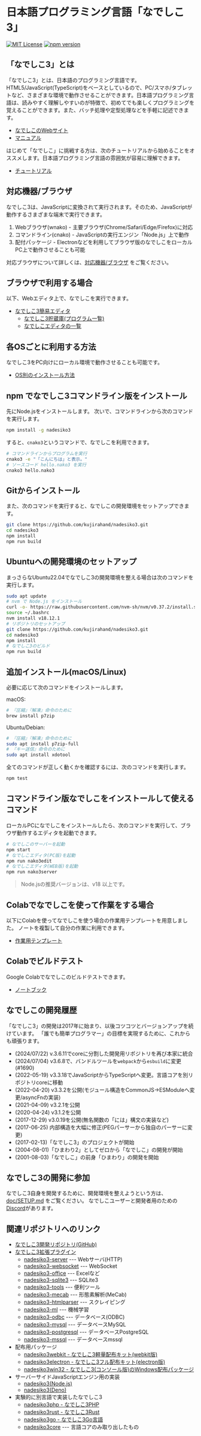 # 日本語プログラミング言語「なでしこ3」

[![MIT License](https://img.shields.io/badge/license-MIT-blue.svg?style=flat)](LICENSE)
[![npm version](https://badge.fury.io/js/nadesiko3.svg)](https://www.npmjs.com/package/nadesiko3)

## 「なでしこ3」とは

「なでしこ3」とは、日本語のプログラミング言語です。HTML5/JavaScript(TypeScript)をベースとしているので、PC/スマホ/タブレットなど、さまざまな環境で動作させることができます。日本語プログラミング言語は、読みやすく理解しやすいのが特徴で、初めてでも楽しくプログラミングを覚えることができます。また、バッチ処理や定型処理などを手軽に記述できます。

- [なでしこのWebサイト](https://nadesi.com/)
- [マニュアル](https://nadesi.com/v3/doc/)

はじめて「なでしこ」に挑戦する方は、次のチュートリアルから始めることをオススメします。日本語プログラミング言語の雰囲気が容易に理解できます。

- [チュートリアル](https://nadesi.com/v3/doc/go.php?997)

## 対応機器/ブラウザ

なでしこ3は、JavaScriptに変換されて実行されます。そのため、JavaScriptが動作するさまざまな端末で実行できます。

1. Webブラウザ(wnako) - 主要ブラウザ(Chrome/Safari/Edge/Firefox)に対応
2. コマンドライン(cnako) - JavaScriptの実行エンジン「Node.js」上で動作
3. 配付パッケージ - Electronなどを利用してブラウザ版のなでしこをローカルPC上で動作させることも可能

対応ブラウザについて詳しくは、[対応機器/ブラウザ](doc/browsers.md) をご覧ください。

## ブラウザで利用する場合

以下、Webエディタ上で、なでしこを実行できます。

- [なでしこ3簡易エディタ](https://nadesi.com/doc3/index.php?%E3%81%AA%E3%81%A7%E3%81%97%E3%81%933%E7%B0%A1%E6%98%93%E3%82%A8%E3%83%87%E3%82%A3%E3%82%BF)
  - [なでしこ3貯蔵庫(プログラム一覧)](https://n3s.nadesi.com/)
  - [なでしこエディタの一覧](https://nadesi.com/doc3/index.php?%E3%81%AA%E3%81%A7%E3%81%97%E3%81%933%E3%82%A8%E3%83%87%E3%82%A3%E3%82%BF%E3%81%AE%E4%B8%80%E8%A6%A7)

## 各OSごとに利用する方法

なでしこ3をPC向けにローカル環境で動作させることも可能です。

- [OS別のインストール方法](https://nadesi.com/doc3/index.php?OS%E5%88%A5)

## npm でなでしこ3コマンドライン版をインストール

先にNode.jsをインストールします。
次いで、コマンドラインから次のコマンドを実行します。

```sh
npm install -g nadesiko3
```

すると、`cnako3`というコマンドで、なでしこを利用できます。

```sh
# コマンドラインからプログラムを実行
cnako3 -e "「こんにちは」と表示。"
# ソースコード hello.nako3 を実行
cnako3 hello.nako3
```

## Gitからインストール

また、次のコマンドを実行すると、なでしこの開発環境をセットアップできます。

```sh
git clone https://github.com/kujirahand/nadesiko3.git
cd nadesiko3
npm install
npm run build
```

## Ubuntuへの開発環境のセットアップ

まっさらなUbuntu22.04でなでしこ3の開発環境を整える場合は次のコマンドを実行します。

```sh
sudo apt update
# nvm で Node.js をインストール
curl -o- https://raw.githubusercontent.com/nvm-sh/nvm/v0.37.2/install.sh | bash
source ~/.bashrc
nvm install v18.12.1
# リポジトリのセットアップ
git clone https://github.com/kujirahand/nadesiko3.git
cd nadesiko3
npm install
# なでしこ3のビルド
npm run build
```

## 追加インストール(macOS/Linux)

必要に応じて次のコマンドをインストールします。

macOS:

```sh
# 『圧縮』『解凍』命令のために
brew install p7zip
```

Ubuntu/Debian:

```sh
# 『圧縮』『解凍』命令のために
sudo apt install p7zip-full
# 『キー送信』命令のために
sudo apt install xdotool
```

全てのコマンドが正しく動くかを確認するには、次のコマンドを実行します。

```sh
npm test
```

## コマンドライン版なでしこをインストールして使えるコマンド

ローカルPCになでしこをインストールしたら、次のコマンドを実行して、ブラウザ動作するエディタを起動できます。

```sh
# なでしこのサーバーを起動
npm start
# なでしこエディタ(PC版)を起動
npm run nako3edit
# なでしこエディタ(WEB版)を起動
npm run nako3server
```

> Node.jsの推奨バージョンは、v18 以上です。


## Colabでなでしこを使って作業をする場合

以下にColabを使ってなでしこを使う場合の作業用テンプレートを用意しました。
ノートを複製して自分の作業に利用できます。

- [作業用テンプレート](https://colab.research.google.com/drive/1FmOIoJGeFP57C9fgZXCP5pvcVJ6HmvH4?usp=sharing)

## Colabでビルドテスト

Google Colabでなでしこのビルドテストできます。
- [ノートブック](https://colab.research.google.com/drive/1a-Choj3tCBCA1R7x7vPdNQN48vGzBd7E?usp=sharing)

## なでしこの開発履歴

「なでしこ3」の開発は2017年に始まり、以後コツコツとバージョンアップを続けています。
「誰でも簡単プログラマー」の目標を実現するために、これからも頑張ります。

- (2024/07/22) v.3.6.11でcoreに分割した開発用リポジトリを再び本家に統合
- (2024/07/04) v3.6.8で、バンドルツールを`webpack`から`esbuild`に変更(#1690)
- (2022-05-19) v3.3.18でJavaScriptからTypeScriptへ変更。言語コアを別リポジトリcoreに移動
- (2022-04-20) v3.3.2を公開(モジュール構造をCommonJS→ESModuleへ変更/asyncFnの実装)
- (2021-04-09) v3.2.1を公開
- (2020-04-24) v3.1.2を公開
- (2017-12-29) v3.0.19を公開(無名関数の「には」構文の実装など)
- (2017-06-25) 内部構造を大幅に修正(PEGパーサーから独自のパーサーに変更)
- (2017-02-13)「なでしこ3」のプロジェクトが開始
- (2004-08-01)「ひまわり2」としてゼロから「なでしこ」の開発が開始
- (2001-08-03)「なでしこ」の前身「ひまわり」の開発を開始

## なでしこ3の開発に参加

なでしこ3自身を開発するために、開発環境を整えようという方は、 [doc/SETUP.md](doc/SETUP.md) をご覧ください。
なでしこユーザーと開発者用のための[Discord](https://discord.com/invite/WkaQAxbDaE)があります。

## 関連リポジトリへのリンク

- [なでしこ3開発リポジトリ(GitHub)](https://github.com/kujirahand/nadesiko3/)
- [なでしこ3拡張プラグイン](https://nadesi.com/v3/doc/index.php?FAQ%2F%E6%8B%A1%E5%BC%B5%E3%83%97%E3%83%A9%E3%82%B0%E3%82%A4%E3%83%B3%E3%81%AB%E3%81%A4%E3%81%84%E3%81%A6&show)
  - [nadesiko3-server](https://github.com/kujirahand/nadesiko3-server) --- Webサーバ(HTTP)
  - [nadesiko3-websocket](https://github.com/kujirahand/nadesiko3-websocket) --- WebSocket
  - [nadesiko3-office](https://github.com/kujirahand/nadesiko3-office) --- Excelなど
  - [nadesiko3-sqlite3](https://github.com/kujirahand/nadesiko3-sqlite3/) --- SQLite3
  - [nadesiko3-tools](https://github.com/kujirahand/nadesiko3-tools) --- 便利ツール
  - [nadesiko3-mecab](https://github.com/kujirahand/nadesiko3-mecab/) --- 形態素解析(MeCab)
  - [nadesiko3-htmlparser](https://github.com/kujirahand/nadesiko3-htmlparser) --- スクレイピング
  - [nadesiko3-ml](https://github.com/kujirahand/nadesiko3-ml/) --- 機械学習
  - [nadesiko3-odbc](https://github.com/kujirahand/nadesiko3-odbc) --- データベース(ODBC)
  - [nadesiko3-mysql](https://github.com/kujirahand/nadesiko3-mysql) --- データベースMySQL
  - [nadesiko3-postgresql](https://github.com/kujirahand/nadesiko3-postgresql) --- データベースPostgreSQL
  - [nadesiko3-mssql](https://github.com/kujirahand/nadesiko3-mssql) --- データベースmssql
- 配布用パッケージ
  - [nadesiko3webkit - なでしこ3軽量配布キット(webkit版)](https://github.com/kujirahand/nadesiko3webkit)
  - [nadesiko3electron - なでしこ3フル配布キット(electron版)](https://github.com/kujirahand/nadesiko3electron)
  - [nadesiko3win32 - なでしこ3(コンソール版)のWindows配布パッケージ](https://github.com/kujirahand/nadesiko3win32/releases)
- サーバーサイドJavaScriptエンジン用の実装
  - [nadesiko3(Node.js)](https://github.com/kujirahand/nadesiko3)
  - [nadesiko3(Deno)](https://github.com/kujirahand/nadesiko3deno)
- 実験的に別言語で実装したなでしこ3
  - [nadesiko3php - なでしこ3PHP](https://github.com/kujirahand/nadesiko3php)
  - [nadesiko3rust - なでしこ3Rust](https://github.com/kujirahand/nadesiko3rust)
  - [nadesiko3go - なでしこ3Go言語](https://github.com/kujirahand/nadesiko3go)
  - [nadesiko3core](https://github.com/kujirahand/nadesiko3core/) --- 言語コアのみ取り出したもの

